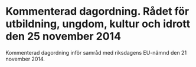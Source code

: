 # Kommenterad dagordning. Rådet för utbildning, ungdom, kultur och idrott den 25 november 2014

Kommenterad dagordning inför samråd med riksdagens EU-nämnd den 21 november 2014.
